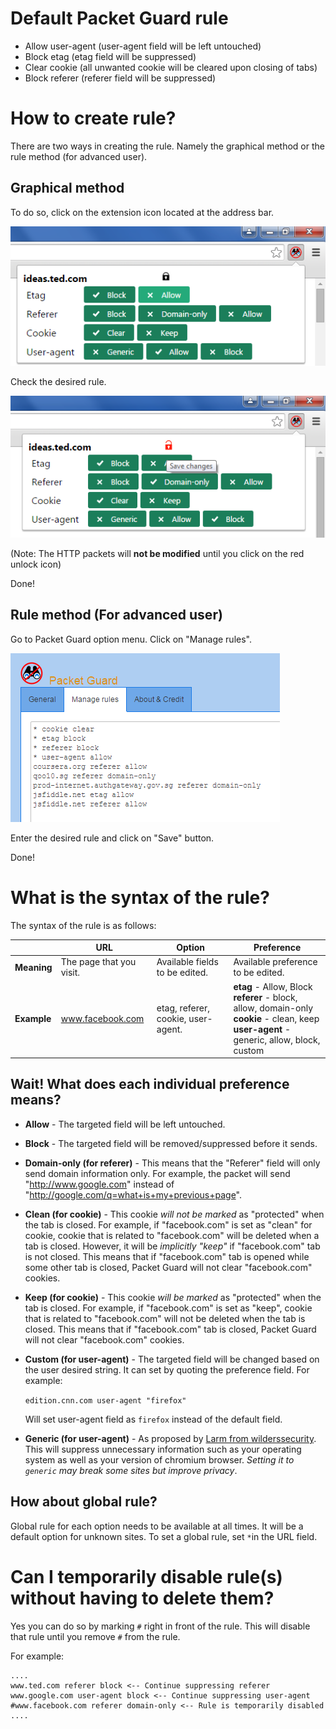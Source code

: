 # Default Packet Guard rule
 - Allow user-agent (user-agent field will be left untouched)
 - Block etag (etag field will be suppressed)
 - Clear cookie (all unwanted cookie will be cleared upon closing of tabs)
 - Block referer (referer field will be suppressed)

# How to create rule?
There are two ways in creating the rule. Namely the graphical method or the rule method (for advanced user).

## Graphical method
To do so, click on the extension icon located at the address bar.

![Packet Guard popup](https://raw.githubusercontent.com/im-tkc/Packet-Guard/master/doc/img/popup.png)

Check the desired rule.

![Packet Guard before it commits](https://raw.githubusercontent.com/im-tkc/Packet-Guard/master/doc/img/popup-uncommited.png)

(Note: The HTTP packets will **not be modified** until you click on the red unlock icon)

Done!

## Rule method (For advanced user)
Go to Packet Guard option menu. Click on "Manage rules".

![Packet Guard manage rules](https://raw.githubusercontent.com/im-tkc/Packet-Guard/master/doc/img/option-manage-rules.png)

Enter the desired rule and click on "Save" button.

Done!

# What is the syntax of the rule?
The syntax of the rule is as follows:

|            | URL                    | Option                           | Preference                                                                                                                                           |
|------------|------------------------|----------------------------------|------------------------------------------------------------------------------------------------------------------------------------------------------|
|**Meaning** |The page that you visit.|Available fields to be edited.    |Available preference to be edited.                                                                                                                    |
|**Example** |www.facebook.com        |etag, referer, cookie, user-agent.|**etag** - Allow, Block <br> **referer** - block, allow, domain-only <br> **cookie** - clean, keep <br> **user-agent** - generic, allow, block, custom|

## Wait! What does each individual preference means?
 - **Allow** - The targeted field will be left untouched.
 - **Block** - The targeted field will be removed/suppressed before it sends.
 - **Domain-only (for referer)** - This means that the "Referer" field will only send domain information only. For example, the packet will send "http://www.google.com" instead of "http://google.com/q=what+is+my+previous+page".
 - **Clean (for cookie)** - This cookie *will not be marked* as "protected" when the tab is closed. For example, if "facebook.com" is set as "clean" for cookie, cookie that is related to "facebook.com" will be deleted when a tab is closed. However, it will be *implicitly "keep"* if "facebook.com" tab is not closed. This means that if "facebook.com" tab is opened while some other tab is closed, Packet Guard will not clear "facebook.com" cookies.
 - **Keep (for cookie)** - This cookie *will be marked* as "protected" when the tab is closed. For example, if "facebook.com" is set as "keep", cookie that is related to "facebook.com" will not be deleted when the tab is closed. This means that if "facebook.com" tab is closed, Packet Guard will not clear "facebook.com" cookies.
 - **Custom (for user-agent)** - The targeted field will be changed based on the user desired string. It can set by quoting the preference field. For example:

    `edition.cnn.com user-agent "firefox"`
    
    Will set user-agent field as `firefox` instead of the default field.
- **Generic (for user-agent)** - As proposed by [Larm from wilderssecurity](http://www.wilderssecurity.com/threads/improving-the-privacy-with-generic-browser-user-agent-strings.358284/#post-2326018). This will suppress unnecessary information such as your operating system as well as your version of chromium browser. *Setting it to `generic` may break some sites but improve privacy*.

## How about global rule?
Global rule for each option needs to be available at all times. It will be a default option for unknown sites. To set a global rule, set `*`in the URL field.

# Can I temporarily disable rule(s) without having to delete them?
Yes you can do so by marking `#` right in front of the rule. This will disable that rule until you remove `#` from the rule.

For example:

    ....
    www.ted.com referer block <-- Continue suppressing referer
    www.google.com user-agent block <-- Continue suppressing user-agent
    #www.facebook.com referer domain-only <-- Rule is temporarily disabled
    ....